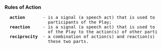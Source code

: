 ### Rules of Action
<pre>
  <b>action</b>       - is a signal (a speech act) that is used to convey information or instructions to other
                 participants of the Play;
  <b>reaction</b>     - is a signal (a speech act) that is used to convey the <i>response</i> of a participant
                 of the Play to the action(s) of other participants;
  <b>reciprocity</b>  - a combination of action(s) and reaction(s) in which there is a causal relationship between
                 these two parts.
</pre>
